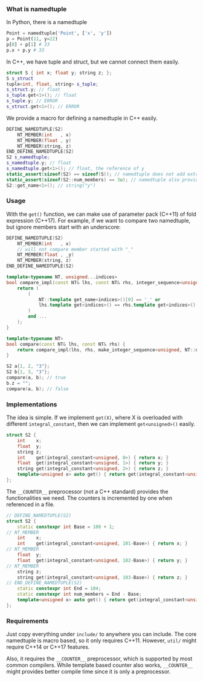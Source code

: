 ### What is namedtuple
In Python, there is a namedtuple

```python
Point = namedtuple('Point', ['x', 'y'])
p = Point(11, y=22)
p[0] + p[1] # 33
p.x + p.y # 33
```

In C++, we have tuple and struct, but we cannot connect them easily.

```cpp
struct S { int x; float y; string z; };
S s_struct
tuple<int, float, string> s_tuple;
s_struct.y; // float
s_tuple.get<1>(); // float
s_tuple.y; // ERROR
s_struct.get<1>(); // ERROR
```

We provide a macro for defining a namedtuple in C++ easily.

```cpp
DEFINE_NAMEDTUPLE(S2)
	NT_MEMBER(int   , x)
	NT_MEMBER(float , y)
	NT_MEMBER(string, z)
END_DEFINE_NAMEDTUPLE(S2)
S2 s_namedtuple;
s_namedtuple.y; // float
s_namedtuple.get<1>(); // float, the reference of y
static_assert(sizeof(S2) == sizeof(S)); // namedtuple does not add extra members!
static_assert(sizeof(S2::num_members) == 3u); // namedtuple also provides ::num_members
S2::get_name<1>(); // string("y")
```

### Usage
With the `get()` function, we can make use of parameter pack (C++11) of fold expression (C++17).
For example, if we want to compare two namedtuple, but ignore members start with an underscore:

```cpp
DEFINE_NAMEDTUPLE(S2)
	NT_MEMBER(int   , x)
	// will not compare member started with "_"
	NT_MEMBER(float , _y)
	NT_MEMBER(string, z)
END_DEFINE_NAMEDTUPLE(S2)

template<typename NT, unsigned...indices>
bool compare_impl(const NT& lhs, const NT& rhs, integer_sequence<unsigned, indices...>) {
	return (
		(
			NT::template get_name<indices>()[0] == '_' or
			lhs.template get<indices>() == rhs.template get<indices>()
		)
		and ...
	);
}

template<typename NT>
bool compare(const NT& lhs, const NT& rhs) {
	return compare_impl(lhs, rhs, make_integer_sequence<unsigned, NT::num_members>{});
}

S2 a{1, 2, "3"};
S2 b{1, 3, "3"};
compare(a, b); // true
b.z = "";
compare(a, b); // false
```

### Implementations

The idea is simple. If we implement `get(X)`, where X is overloaded with different `integral_constant`, then we can implement `get<unsigned>()` easily.

```cpp
struct S2 {
	int    x;
	float  y;
	string z;
	int    get(integral_constant<unsigned, 0>) { return x; }
	float  get(integral_constant<unsigned, 1>) { return y; }
	string get(integral_constant<unsigned, 2>) { return z; }
	template<unsigned x> auto get() { return get(integral_constant<unsigned, x>()); }
};
```

The `__COUNTER__` preprocessor (not a C++ standard) provides the functionalities we need.
The counters is incremented by one when referenced in a file.

```cpp
// DEFINE_NAMEDTUPLE(S2)
struct S2 {
	static constexpr int Base = 100 + 1;
// NT_MEMBER
	int    x;
	int    get(integral_constant<unsigned, 101-Base>) { return x; }
// NT_MEMBER
	float  y;
	float  get(integral_constant<unsigned, 102-Base>) { return y; }
// NT_MEMBER
	string z;
	string get(integral_constant<unsigned, 103-Base>) { return z; }
// END_DEFINE_NAMEDTUPLE(S2)
	static constexpr int End = 104;
	static constexpr int num_members = End - Base;
	template<unsigned x> auto get() { return get(integral_constant<unsigned, x>()); }
};
```

### Requirements
Just copy everything under `include/` to anywhere you can include.
The core namedtuple is macro based, so it only requires C++11. However, `util/` might require
C++14 or C++17 features.

Also, it requires the `__COUNTER__` preprocessor, which is supported by most common compilers.
While template based counter also works, `__COUNTER__` might provides better compile time
since it is only a preprocessor.
